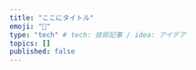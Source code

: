 ```yaml
---
title: "ここにタイトル"
emoji: "💭"
type: "tech" # tech: 技術記事 / idea: アイデア
topics: []
published: false
---
```

